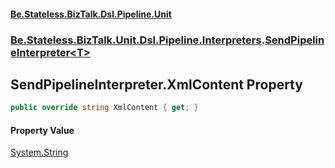 #### [Be.Stateless.BizTalk.Dsl.Pipeline.Unit](README.md 'README')
### [Be.Stateless.BizTalk.Unit.Dsl.Pipeline.Interpreters](Be.Stateless.BizTalk.Unit.Dsl.Pipeline.Interpreters.md 'Be.Stateless.BizTalk.Unit.Dsl.Pipeline.Interpreters').[SendPipelineInterpreter&lt;T&gt;](SendPipelineInterpreter_T_.md 'Be.Stateless.BizTalk.Unit.Dsl.Pipeline.Interpreters.SendPipelineInterpreter<T>')

## SendPipelineInterpreter<T>.XmlContent Property

```csharp
public override string XmlContent { get; }
```

#### Property Value
[System.String](https://docs.microsoft.com/en-us/dotnet/api/System.String 'System.String')